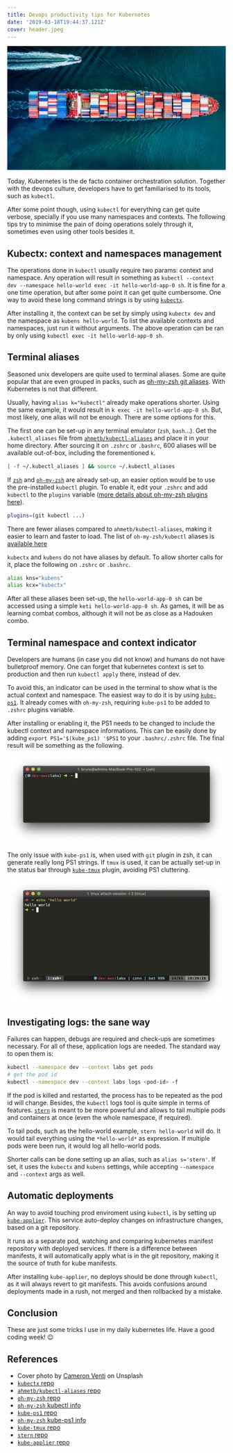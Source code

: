 ```yaml
---
title: Devops productivity tips for Kubernetes
date: '2019-03-18T19:44:37.121Z'
cover: header.jpeg
---
```


![Photo by Cameron Venti on Unsplash](./header.jpeg)

Today, Kubernetes is the de facto container orchestration solution. Together with the devops culture, developers have to get familiarised to its tools, such as `kubectl`.

After some point though, using `kubectl` for everything can get quite verbose, specially if you use many namespaces and contexts. The following tips try to minimise the pain of doing operations solely through it, sometimes even using other tools besides it.

## Kubectx: context and namespaces management

The operations done in `kubectl` usually require two params: context and namespace. Any operation will result in something as `kubectl --context dev --namespace hello-world exec -it hello-world-app-0 sh`. It is fine for a one time operation, but after some point it can get quite cumbersome. One way to avoid these long command strings is by using [`kubectx`](https://github.com/ahmetb/kubectx).

After installing it, the context can be set by simply using `kubectx dev` and the namespace as `kubens hello-world`. To list the available contexts and namespaces, just run it without arguments. The above operation can be ran by only using `kubectl exec -it hello-world-app-0 sh`.

## Terminal aliases

Seasoned unix developers are quite used to terminal aliases. Some are quite popular that are even grouped in packs, such as [oh-my-zsh git aliases](https://github.com/robbyrussell/oh-my-zsh/blob/master/plugins/git/git.plugin.zsh). With Kubernetes is not that different.

Usually, having `alias k="kubectl"` already make operations shorter. Using the same example, it would result in `k exec -it hello-world-app-0 sh`. But, most likely, one alias will not be enough. There are some options for this.

The first one can be set-up in any terminal emulator (`zsh`, `bash`...). Get the `.kubectl_aliases` file from [`ahmetb/kubectl-aliases`](https://github.com/ahmetb/kubectl-aliases) and place it in your home directory. After sourcing it on `.zshrc` or `.bashrc`, 600 aliases will be available out-of-box, including the forementioned `k`.

```bash
[ -f ~/.kubectl_aliases ] && source ~/.kubectl_aliases
```

If [`zsh`](http://zsh.sourceforge.net/) and [`oh-my-zsh`](https://ohmyz.sh/) are already set-up, an easier option would be to use the pre-installed `kubectl` plugin. To enable it, edit your `.zshrc` and add `kubectl` to the `plugins` variable ([more details about oh-my-zsh plugins here](https://github.com/robbyrussell/oh-my-zsh#plugins)).

```bash
plugins=(git kubectl ...)
```

There are fewer aliases compared to `ahmetb/kubectl-aliases`, making it easier to learn and faster to load. The list of `oh-my-zsh/kubectl` aliases is [ available here ](https://github.com/robbyrussell/oh-my-zsh/tree/master/plugins/kubectl)

`kubectx` and `kubens` do not have aliases by default. To allow shorter calls for it, place the following on `.zshrc` or `.bashrc`.

```bash
alias kns="kubens"
alias kcx="kubectx"
```

After all these aliases been set-up, the `hello-world-app-0 sh` can be accessed using a simple `keti hello-world-app-0 sh`. As games, it will be as learning combat combos, although it will not be as close as a Hadouken combo.

## Terminal namespace and context indicator

Developers are humans (in case you did not know) and humans do not have bulletproof memory. One can forget that kubernetes context is set to production and then run `kubectl apply` there, instead of dev.

To avoid this, an indicator can be used in the terminal to show what is the actual context and namespace. The easiest way to do it is by using [`kube-ps1`](https://github.com/jonmosco/kube-ps1). It already comes with `oh-my-zsh`, requiring `kube-ps1` to be added to `.zshrc` plugins variable.

After installing or enabling it, the PS1 needs to be changed to include the kubectl context and namespace informations. This can be easily done by adding `export PS1='$(kube_ps1) '$PS1` to your `.bashrc/.zshrc` file. The final result will be something as the following.

![kube-ps1 example](./kube-ps1.png)

The only issue with `kube-ps1` is, when used with `git` plugin in zsh, it can generate really long PS1 strings. If `tmux` is used, it can be actually set-up in the status bar through [`kube-tmux`](https://github.com/jonmosco/kube-tmux) plugin, avoiding PS1 cluttering.

![kube-tmux example](./kube-tmux.png)

## Investigating logs: the sane way

Failures can happen, debugs are required and check-ups are sometimes necessary. For all of these, application logs are needed. The standard way to open them is:

```bash
kubectl --namespace dev --context labs get pods
# get the pod id
kubectl --namespace dev --context labs logs <pod-id> -f
```

If the pod is killed and restarted, the process has to be repeated as the pod id will change. Besides, the `kubectl` logs tool is quite simple in terms of features. [`stern`](https://github.com/wercker/stern) is meant to be more powerful and allows to tail multiple pods and containers at once (even the whole namespace, if required).

To tail pods, such as the hello-world example, `stern hello-world` will do. It would tail everything using the `*hello-world*` as expression. If multiple pods were been run, it would log all hello-world pods.

Shorter calls can be done setting up an alias, such as `alias s='stern'`. If set, it uses the `kubectx` and `kubens` settings, while accepting `--namespace` and `--context` args as well.

## Automatic deployments

An way to avoid touching prod enviroment using `kubectl`, is by setting up [`kube-applier`](https://github.com/box/kube-applier). This service auto-deploy changes on infrastructure changes, based on a git repository.

It runs as a separate pod, watching and comparing kubernetes manifest repository with deployed services. If there is a difference between manifests, it will automatically apply what is in the git repository, making it the source of truth for kube manifests.

After installing `kube-applier`, no deploys should be done through `kubectl`, as it will always revert to git manifests. This avoids confusions around deployments made in a rush, not merged and then rollbacked by a mistake.

## Conclusion

These are just some tricks I use in my daily kubernetes life. Have a good coding week! 😉

## References

- Cover photo by [Cameron Venti](https://unsplash.com/photos/QtETdXXR7gs?utm_source=unsplash&utm_medium=referral&utm_content=creditCopyText) on Unsplash
- [`kubectx` repo](https://github.com/ahmetb/kubectx)
- [`ahmetb/kubectl-aliases` repo](https://github.com/ahmetb/kubectl-aliases)
- [`oh-my-zsh` repo](https://github.com/robbyrussell/oh-my-zsh)
- [`oh-my-zsh` kubectl info](https://github.com/robbyrussell/oh-my-zsh/tree/master/plugins/kubectl)
- [`kube-ps1` repo](https://github.com/jonmosco/kube-ps1)
- [`oh-my-zsh` kube-ps1 info](https://github.com/robbyrussell/oh-my-zsh/tree/master/plugins/kube-ps1)
- [`kube-tmux` repo](https://github.com/jonmosco/kube-tmux)
- [`stern` repo](https://github.com/wercker/stern)
- [`kube-applier` repo](https://github.com/box/kube-applier)
